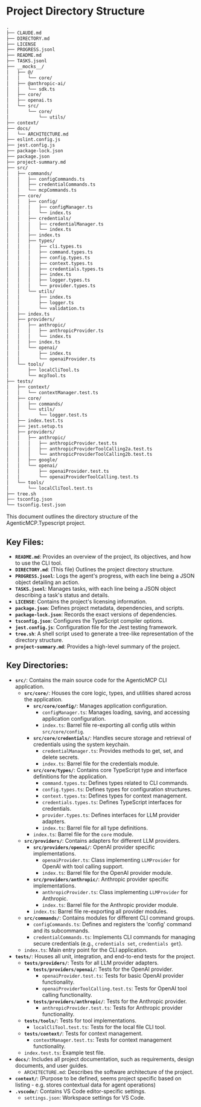 # Project Directory Structure
```markdown
.
├── CLAUDE.md
├── DIRECTORY.md
├── LICENSE
├── PROGRESS.jsonl
├── README.md
├── TASKS.jsonl
├── __mocks__/
│   ├── @/
│   │   └── core/
│   ├── @anthropic-ai/
│   │   └── sdk.ts
│   ├── core/
│   ├── openai.ts
│   └── src/
│       └── core/
│           └── utils/
├── context/
├── docs/
│   └── ARCHITECTURE.md
├── eslint.config.js
├── jest.config.js
├── package-lock.json
├── package.json
├── project-summary.md
├── src/
│   ├── commands/
│   │   ├── configCommands.ts
│   │   ├── credentialCommands.ts
│   │   └── mcpCommands.ts
│   ├── core/
│   │   ├── config/
│   │   │   ├── configManager.ts
│   │   │   └── index.ts
│   │   ├── credentials/
│   │   │   ├── credentialManager.ts
│   │   │   └── index.ts
│   │   ├── index.ts
│   │   ├── types/
│   │   │   ├── cli.types.ts
│   │   │   ├── command.types.ts
│   │   │   ├── config.types.ts
│   │   │   ├── context.types.ts
│   │   │   ├── credentials.types.ts
│   │   │   ├── index.ts
│   │   │   ├── logger.types.ts
│   │   │   └── provider.types.ts
│   │   └── utils/
│   │       ├── index.ts
│   │       ├── logger.ts
│   │       └── validation.ts
│   ├── index.ts
│   ├── providers/
│   │   ├── anthropic/
│   │   │   ├── anthropicProvider.ts
│   │   │   └── index.ts
│   │   ├── index.ts
│   │   └── openai/
│   │       ├── index.ts
│   │       └── openaiProvider.ts
│   └── tools/
│       ├── localCliTool.ts
│       └── mcpTool.ts
├── tests/
│   ├── context/
│   │   └── contextManager.test.ts
│   ├── core/
│   │   ├── commands/
│   │   └── utils/
│   │       └── logger.test.ts
│   ├── index.test.ts
│   ├── jest.setup.ts
│   ├── providers/
│   │   ├── anthropic/
│   │   │   ├── anthropicProvider.test.ts
│   │   │   ├── anthropicProviderToolCalling2a.test.ts
│   │   │   └── anthropicProviderToolCalling2b.test.ts
│   │   ├── google/
│   │   └── openai/
│   │       ├── openaiProvider.test.ts
│   │       └── openaiProviderToolCalling.test.ts
│   └── tools/
│       └── localCliTool.test.ts
├── tree.sh
├── tsconfig.json
└── tsconfig.test.json
```

This document outlines the directory structure of the AgenticMCP.Typescript project.

## Key Files:

*   **`README.md`**: Provides an overview of the project, its objectives, and how to use the CLI tool.
*   **`DIRECTORY.md`**: (This file) Outlines the project directory structure.
*   **`PROGRESS.jsonl`**: Logs the agent's progress, with each line being a JSON object detailing an action.
*   **`TASKS.jsonl`**: Manages tasks, with each line being a JSON object describing a task's status and details.
*   **`LICENSE`**: Contains the project's licensing information.
*   **`package.json`**: Defines project metadata, dependencies, and scripts.
*   **`package-lock.json`**: Records the exact versions of dependencies.
*   **`tsconfig.json`**: Configures the TypeScript compiler options.
*   **`jest.config.js`**: Configuration file for the Jest testing framework.
*   **`tree.sh`**: A shell script used to generate a tree-like representation of the directory structure.
*   **`project-summary.md`**: Provides a high-level summary of the project.

## Key Directories:

*   **`src/`**: Contains the main source code for the AgenticMCP CLI application.
    *   **`src/core/`**: Houses the core logic, types, and utilities shared across the application.
        *   **`src/core/config/`**: Manages application configuration.
            *   `configManager.ts`: Manages loading, saving, and accessing application configuration.
            *   `index.ts`: Barrel file re-exporting all config utils within `src/core/config`.
        *   **`src/core/credentials/`**: Handles secure storage and retrieval of credentials using the system keychain.
            *   `credentialManager.ts`: Provides methods to get, set, and delete secrets.
            *   `index.ts`: Barrel file for the credentials module.
        *   **`src/core/types/`**: Contains core TypeScript type and interface definitions for the application.
            *   `command.types.ts`: Defines types related to CLI commands.
            *   `config.types.ts`: Defines types for configuration structures.
            *   `context.types.ts`: Defines types for context management.
            *   `credentials.types.ts`: Defines TypeScript interfaces for credentials.
            *   `provider.types.ts`: Defines interfaces for LLM provider adapters.
            *   `index.ts`: Barrel file for all type definitions.
        *   `index.ts`: Barrel file for the `core` module.
    *   **`src/providers/`**: Contains adapters for different LLM providers.
        *   **`src/providers/openai/`**: OpenAI provider specific implementations.
            *   `openaiProvider.ts`: Class implementing `LLMProvider` for OpenAI with tool calling support.
            *   `index.ts`: Barrel file for the OpenAI provider module.
        *   **`src/providers/anthropic/`**: Anthropic provider specific implementations.
            *   `anthropicProvider.ts`: Class implementing `LLMProvider` for Anthropic.
            *   `index.ts`: Barrel file for the Anthropic provider module.
        *   `index.ts`: Barrel file re-exporting all provider modules.
    *   **`src/commands/`**: Contains modules for different CLI command groups.
        *   `configCommands.ts`: Defines and registers the 'config' command and its subcommands.
        *   `credentialCommands.ts`: Implements CLI commands for managing secure credentials (e.g., `credentials set`, `credentials get`).
    *   `index.ts`: Main entry point for the CLI application.
*   **`tests/`**: Houses all unit, integration, and end-to-end tests for the project.
    *   **`tests/providers/`**: Tests for all LLM provider adapters.
        *   **`tests/providers/openai/`**: Tests for the OpenAI provider.
            *   `openaiProvider.test.ts`: Tests for basic OpenAI provider functionality.
            *   `openaiProviderToolCalling.test.ts`: Tests for OpenAI tool calling functionality.
        *   **`tests/providers/anthropic/`**: Tests for the Anthropic provider.
            *   `anthropicProvider.test.ts`: Tests for Anthropic provider functionality.
    *   **`tests/tools/`**: Tests for tool implementations.
        *   `localCliTool.test.ts`: Tests for the local file CLI tool.
    *   **`tests/context/`**: Tests for context management.
        *   `contextManager.test.ts`: Tests for context management functionality.
    *   `index.test.ts`: Example test file.
*   **`docs/`**: Includes all project documentation, such as requirements, design documents, and user guides.
    *   `ARCHITECTURE.md`: Describes the software architecture of the project.
*   **`context/`**: (Purpose to be defined, seems project specific based on listing - e.g. stores contextual data for agent operations)
*   **`.vscode/`**: Contains VS Code editor-specific settings.
    *   `settings.json`: Workspace settings for VS Code.